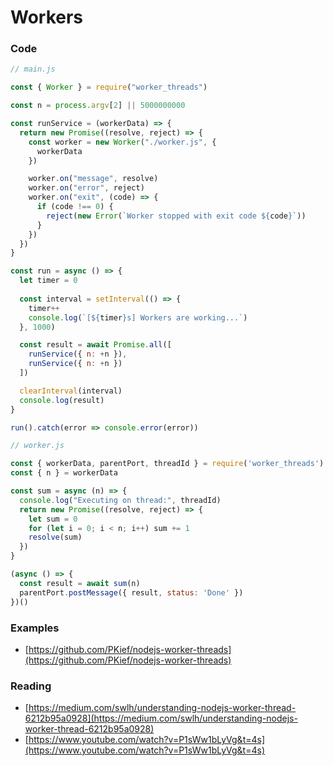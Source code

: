 # Workers

### Code

```javascript
// main.js

const { Worker } = require("worker_threads")

const n = process.argv[2] || 5000000000

const runService = (workerData) => {
  return new Promise((resolve, reject) => {
    const worker = new Worker("./worker.js", {
      workerData
    })

    worker.on("message", resolve)
    worker.on("error", reject)
    worker.on("exit", (code) => {
      if (code !== 0) {
        reject(new Error(`Worker stopped with exit code ${code}`))
      }
    })
  })
}

const run = async () => {
  let timer = 0
  
  const interval = setInterval(() => {
    timer++
    console.log(`[${timer}s] Workers are working...`)
  }, 1000)

  const result = await Promise.all([
    runService({ n: +n }),
    runService({ n: +n })
  ])

  clearInterval(interval)
  console.log(result)
}

run().catch(error => console.error(error))

```

```javascript
// worker.js

const { workerData, parentPort, threadId } = require('worker_threads')
const { n } = workerData

const sum = async (n) => {
  console.log("Executing on thread:", threadId)
  return new Promise((resolve, reject) => {
    let sum = 0
    for (let i = 0; i < n; i++) sum += 1
    resolve(sum)
  })
}

(async () => {
  const result = await sum(n)
  parentPort.postMessage({ result, status: 'Done' })
})()

```

### Examples

* [https://github.com/PKief/nodejs-worker-threads](https://github.com/PKief/nodejs-worker-threads)

### Reading

* [https://medium.com/swlh/understanding-nodejs-worker-thread-6212b95a0928](https://medium.com/swlh/understanding-nodejs-worker-thread-6212b95a0928)
* [https://www.youtube.com/watch?v=P1sWw1bLyVg&t=4s](https://www.youtube.com/watch?v=P1sWw1bLyVg&t=4s)

